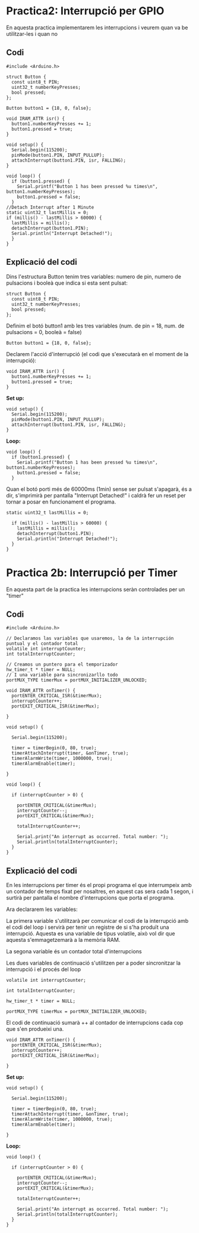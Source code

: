 # Practica2: Interrupció per GPIO

En aquesta practica implementarem les interrupcions i veurem quan va be utilitzar-les i quan no

## Codi

```
#include <Arduino.h>

struct Button {
  const uint8_t PIN;
  uint32_t numberKeyPresses;
  bool pressed;
};

Button button1 = {18, 0, false};

void IRAM_ATTR isr() {
  button1.numberKeyPresses += 1;
  button1.pressed = true;
}

void setup() {
  Serial.begin(115200);
  pinMode(button1.PIN, INPUT_PULLUP);
  attachInterrupt(button1.PIN, isr, FALLING);
}

void loop() {
  if (button1.pressed) {
    Serial.printf("Button 1 has been pressed %u times\n", button1.numberKeyPresses);
    button1.pressed = false;
  }
//Detach Interrupt after 1 Minute
static uint32_t lastMillis = 0;
if (millis() - lastMillis > 60000) {
  lastMillis = millis();
  detachInterrupt(button1.PIN);
  Serial.println("Interrupt Detached!");
  }
}
```

## Explicació del codi

Dins l'estructura Button tenim tres variables: numero de pin, numero de pulsacions i booleà que indica si esta sent pulsat:

```
struct Button {
  const uint8_t PIN;
  uint32_t numberKeyPresses;
  bool pressed;
};
```

Definim el botó button1 amb les tres variables (num. de pin = 18, num. de pulsacions = 0, booleà = false)

```
Button button1 = {18, 0, false};
```

Declarem l'acció d'interrupció (el codi que s'executarà en el moment de la interrupció):

```
void IRAM_ATTR isr() {
  button1.numberKeyPresses += 1;
  button1.pressed = true;
}
```
**Set up:**
```
void setup() {
  Serial.begin(115200);
  pinMode(button1.PIN, INPUT_PULLUP);
  attachInterrupt(button1.PIN, isr, FALLING);
}

```
**Loop:**
```
void loop() {
  if (button1.pressed) {
    Serial.printf("Button 1 has been pressed %u times\n", button1.numberKeyPresses);
    button1.pressed = false;
  }
```

Quan el botó porti més de 60000ms (1min) sense ser pulsat s'apagarà, és a dir, s'imprimirà per pantalla "Interrupt Detached!" i caldrà fer un reset per tornar a posar en funcionament el programa.

```
static uint32_t lastMillis = 0;

  if (millis() - lastMillis > 60000) {
    lastMillis = millis();
    detachInterrupt(button1.PIN);
    Serial.println("Interrupt Detached!");
  }
}
```

# Practica 2b: Interrupció per Timer

En aquesta part de la practica les interrupcions seràn controlades per un "timer"

## Codi

```
#include <Arduino.h>

// Declaramos las variables que usaremos, la de la interrupción puntual y el contador total
volatile int interruptCounter;
int totalInterruptCounter;

// Creamos un puntero para el temporizador 
hw_timer_t * timer = NULL;
// I una variable para sincronizarllo todo
portMUX_TYPE timerMux = portMUX_INITIALIZER_UNLOCKED;
 
void IRAM_ATTR onTimer() {
  portENTER_CRITICAL_ISR(&timerMux);
  interruptCounter++;
  portEXIT_CRITICAL_ISR(&timerMux);
 
}
 
void setup() {
 
  Serial.begin(115200);
 
  timer = timerBegin(0, 80, true);
  timerAttachInterrupt(timer, &onTimer, true);
  timerAlarmWrite(timer, 1000000, true);
  timerAlarmEnable(timer);
 
}
 
void loop() {
 
  if (interruptCounter > 0) {
 
    portENTER_CRITICAL(&timerMux);
    interruptCounter--;
    portEXIT_CRITICAL(&timerMux);
 
    totalInterruptCounter++;
 
    Serial.print("An interrupt as occurred. Total number: ");
    Serial.println(totalInterruptCounter);
  }
}
```

## Explicació del codi

En les interrupcions per timer és el propi programa el que interrumpeix amb un contador de temps fixat per nosaltres, en aquest cas sera cada 1 segon, i surtirà per pantalla el nombre d'interrupcions que porta el programa.

Ara declararem les variables:

La primera variable s'utilitzarà per comunicar el codi de la interrupció amb el codi del loop i servirà per tenir un registre de si s'ha produït una interrupció. Aquesta es una variable de tipus volatile, això vol dir que aquesta s'emmagetzemarà a la memòria RAM.

La segona variable és un contador total d'interrupcions

Les dues variables de continuació s'utilitzen per a poder sincronitzar la interrupció i el procés del loop

```
volatile int interruptCounter;

int totalInterruptCounter;

hw_timer_t * timer = NULL;

portMUX_TYPE timerMux = portMUX_INITIALIZER_UNLOCKED;

```

El codi de continuació sumarà ++ al contador de interrupcions cada cop que s'en produeixi una.


```
void IRAM_ATTR onTimer() {
  portENTER_CRITICAL_ISR(&timerMux);
  interruptCounter++;
  portEXIT_CRITICAL_ISR(&timerMux);
 
}

```

**Set up:**

```
void setup() {
 
  Serial.begin(115200);
 
  timer = timerBegin(0, 80, true);
  timerAttachInterrupt(timer, &onTimer, true);
  timerAlarmWrite(timer, 1000000, true);
  timerAlarmEnable(timer);
 
}
```

**Loop:**

```
void loop() {
 
  if (interruptCounter > 0) {
 
    portENTER_CRITICAL(&timerMux);
    interruptCounter--;
    portEXIT_CRITICAL(&timerMux);
 
    totalInterruptCounter++;
 
    Serial.print("An interrupt as occurred. Total number: ");
    Serial.println(totalInterruptCounter);
  }
}
```

